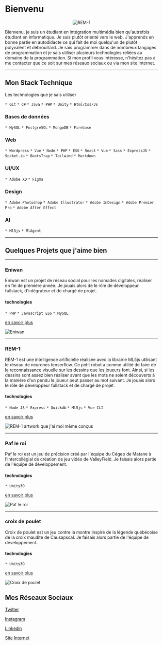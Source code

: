 # Bienvenu

<p align="center">
  <img style="margin: 0 auto;" src="http://www.williamcaouette.tech/img/moi+bulle.png"
     alt="REM-1"/>
</p>


Bienvenu, je suis un étudiant en intégration multimédia bien qu'autrefois étudiant en informatique. Je suis plutôt orienté vers le web. J'apprends en bonne partie en autodidacte ce qui fait de moi quelqu'un de plutôt polyvalent et débrouillard. Je sais programmer dans de nombreux langages de programmation et je sais utiliser plusieurs technologies reliées au domaine de la programmation. Si mon profil vous intéresse, n'hésitez pas à me contacter que ce soit sur mes réseaux sociaux ou via mon site internet.

------------------
## Mon Stack Technique
Les technologies que je sais utiliser

`* Git`
`* C#`
`* Java`
`* PHP`
`* Unity`
`* Html/Css/Js`

### Bases de données
`* MySQL`
`* PostgreSQL`
`* MongoDB`
`* Firebase`

### Web
`* Wordpress`
`* Vue`
`* Node`
`* PHP`
`* ES6`
`* React`
`* Vue`
`* Sass`
`* ExpressJS`
`* Socket.io`
`* BootsTrap`
`* Tailwind`
`* Markdown`

### UI/UX
`* Adobe XD`
`* Figma`

### Design
`* Adobe Photoshop`
`* Adobe Illustrator`
`* Adobe InDesign`
`* Adobe Premier Pro`
`* Adobe After Effect`

### AI
`* Ml5js`
`* MlAgent`

------------------
## Quelques Projets que j'aime bien
---------
### Eniwan
Eniwan est un projet de réseau social pour les nomades digitales, réaliser en fin de première année. Je jouais alors de le rôle de développeur fullstack, d'intégrateur et de chargé de projet. 

#### technologies
`* PHP`
`* Javascript ES6`
`* MySQL`

[en savoir plus](https://github.com/WilliamCaouette/efc-projet-multimedia-1)

<img src="http://www.williamcaouette.tech/img/eniwan.png"
     alt="Eniwan"/>
     
---------
### REM-1
REM-1 est une intelligence artificielle réalisée avec la librairie ML5js utilisant le réseau de neurones tenserflow. Ce petit robot a comme utilité de faire de la reconnaissance visuelle sur les dessins que les joueurs font. Ainsi, si les dessins sont assez bien réaliser avant que les mots ne soient découverts à la manière d'un pendu le joueur peut passer au mot suivant. Je jouais alors le rôle de développeur fullstack et de chargé de projet.

#### technologies
`* Node JS`
`* Express`
`* Quickdb`
`* Ml5js`
`* Vue CLI`

[en savoir plus](https://github.com/WilliamCaouette/efc_devw)

<img src="http://www.williamcaouette.tech/img/rem-1%20(2).PNG"
     alt="REM-1"/>
artwork que j'ai moi même conçus

---------
### Paf le roi
Paf le roi est un jeu de précision créé par l'équipe du Cégep de Matane à l'intercollégial de création de jeu vidéo de ValleyField. Je faisais alors partie de l'équipe de développement.

#### technologies
`* Unity3D`

[en savoir plus](https://github.com/Mdaiglevigneault/PAF-LE-ROI)

<img src="http://www.williamcaouette.tech/img/paf-le-roi.PNG"
     alt="Paf le roi"/>

---------
### croix de poulet
Croix de poulet est un jeu contre la montre inspiré de la légende québécoise de la croix maudite de Causapscal. Je faisais alors partie de l'équipe de développement.

#### technologies
`* Unity3D`

[en savoir plus](https://www.youtube.com/watch?v=AZHeijp8AVs&ab_channel=samwil0)

<img src="http://www.williamcaouette.tech/img/croix%20de%20poulet.PNG"
     alt="Croix de poulet"/>



## Mes Réseaux Sociaux
[Twitter](https://twitter.com/WilliamCaouett1)

[Instagram](https://www.instagram.com/williamcaoouette/)

[Linkedin](https://www.linkedin.com/in/william-caouette-979725185/)

[Site Internet](http://www.williamcaouette.tech/)
